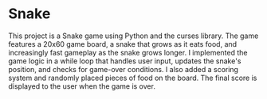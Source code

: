 # Snake

This project is a Snake game using Python and the curses library. The game features a 20x60 game board, a snake that grows as it eats food, and increasingly fast gameplay as the snake grows longer. I implemented the game logic in a while loop that handles user input, updates the snake's position, and checks for game-over conditions. I also added a scoring system and randomly placed pieces of food on the board. The final score is displayed to the user when the game is over.

